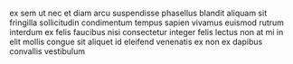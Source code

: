 ex sem ut nec et diam arcu suspendisse phasellus blandit aliquam sit fringilla
sollicitudin condimentum tempus sapien vivamus euismod rutrum interdum ex felis
faucibus nisi consectetur integer felis lectus non at mi in elit mollis congue
sit aliquet id eleifend venenatis ex non ex dapibus convallis vestibulum